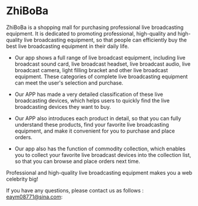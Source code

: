 # ZhiBoBa

ZhiBoBa is a shopping mall for purchasing professional live broadcasting equipment. It is dedicated to promoting professional, high-quality and high-quality live broadcasting equipment, so that people can efficiently buy the best live broadcasting equipment in their daily life.

- Our app shows a full range of live broadcast equipment, including live broadcast sound card, live broadcast headset, live broadcast audio, live broadcast camera, light filling bracket and other live broadcast equipment. These categories of complete live broadcasting equipment can meet the user's selection and purchase.

- Our APP has made a very detailed classification of these live broadcasting devices, which helps users to quickly find the live broadcasting devices they want to buy.

- Our APP also introduces each product in detail, so that you can fully understand these products, find your favorite live broadcasting equipment, and make it convenient for you to purchase and place orders.

- Our app also has the function of commodity collection, which enables you to collect your favorite live broadcast devices into the collection list, so that you can browse and place orders next time.

Professional and high-quality live broadcasting equipment makes you a web celebrity big!

If you have any questions, please contact us as follows : eaym08771@sina.com:


